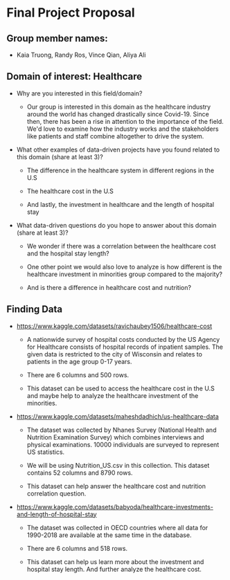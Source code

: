 # Final Project Proposal 

## Group member names: 

- Kaia Truong, Randy Ros, Vince Qian, Aliya Ali

## Domain of interest: Healthcare

- Why are you interested in this field/domain?

  - Our group is interested in this domain as the healthcare industry around the world has changed drastically since Covid-19. Since then, there has been a rise in attention to the importance of the field. We'd love to examine how the industry works and the stakeholders like patients and staff combine altogether to drive the system.

- What other examples of data-driven projects have you found related to this domain (share at least 3)?

  - The difference in the healthcare system in different regions in the U.S
  
  - The healthcare cost in the U.S
  
  - And lastly, the investment in healthcare and the length of hospital stay

- What data-driven questions do you hope to answer about this domain (share at least 3)?

  - We wonder if there was a correlation between the healthcare cost and the hospital stay length?
  
  - One other point we would also love to analyze is how different is the healthcare investment in minorities group compared to the majority?
  
  - And is there a difference in healthcare cost and nutrition?
  
## Finding Data

- <https://www.kaggle.com/datasets/ravichaubey1506/healthcare-cost>

  - A nationwide survey of hospital costs conducted by the US Agency for Healthcare consists of hospital records of inpatient samples. The given data is restricted to the city of Wisconsin and relates to patients in the age group 0-17 years.
    
  - There are 6 columns and 500 rows.
  
  - This dataset can be used to access the healthcare cost in the U.S and maybe help to analyze the healthcare investment of the minorities.
    
- <https://www.kaggle.com/datasets/maheshdadhich/us-healthcare-data>

  - The dataset was collected by Nhanes Survey (National Health and Nutrition Examination Survey) which combines interviews and physical examinations. 10000 individuals are surveyed to represent US statistics.
  
  - We will be using Nutrition_US.csv in this collection. This dataset contains 52 columns and 8790 rows.
  
  - This dataset can help answer the healthcare cost and nutrition correlation question.
  
- <https://www.kaggle.com/datasets/babyoda/healthcare-investments-and-length-of-hospital-stay>

  - The dataset was collected in OECD countries where all data for 1990-2018 are available at the same time in the database.
    
  - There are 6 columns and 518 rows.
  
  - This dataset can help us learn more about the investment and hospital stay length. And further analyze the healthcare cost.
